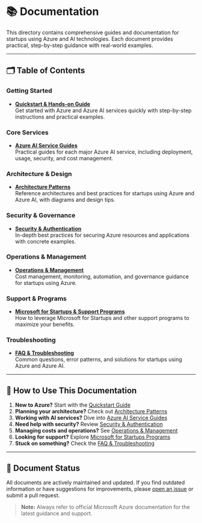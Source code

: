 # 📚 Documentation

This directory contains comprehensive guides and documentation for startups using Azure and AI technologies. Each document provides practical, step-by-step guidance with real-world examples.

---

## 🗂️ Table of Contents

### Getting Started
- **[Quickstart & Hands-on Guide](./quickstart.md)**  
  Get started with Azure and Azure AI services quickly with step-by-step instructions and practical examples.

### Core Services
- **[Azure AI Service Guides](./ai-service-guides.md)**  
  Practical guides for each major Azure AI service, including deployment, usage, security, and cost management.

### Architecture & Design  
- **[Architecture Patterns](./architecture-patterns.md)**  
  Reference architectures and best practices for startups using Azure and Azure AI, with diagrams and design tips.

### Security & Governance
- **[Security & Authentication](./security-authentication.md)**  
  In-depth best practices for securing Azure resources and applications with concrete examples.

### Operations & Management
- **[Operations & Management](./operations-management.md)**  
  Cost management, monitoring, automation, and governance guidance for startups using Azure.

### Support & Programs
- **[Microsoft for Startups & Support Programs](./startup-programs.md)**  
  How to leverage Microsoft for Startups and other support programs to maximize your benefits.

### Troubleshooting
- **[FAQ & Troubleshooting](./faq-troubleshooting.md)**  
  Common questions, error patterns, and solutions for startups using Azure and Azure AI.

---

## 📖 How to Use This Documentation

1. **New to Azure?** Start with the [Quickstart Guide](./quickstart.md)
2. **Planning your architecture?** Check out [Architecture Patterns](./architecture-patterns.md)
3. **Working with AI services?** Dive into [Azure AI Service Guides](./ai-service-guides.md)
4. **Need help with security?** Review [Security & Authentication](./security-authentication.md)
5. **Managing costs and operations?** See [Operations & Management](./operations-management.md)
6. **Looking for support?** Explore [Microsoft for Startups Programs](./startup-programs.md)
7. **Stuck on something?** Check the [FAQ & Troubleshooting](./faq-troubleshooting.md)

---

## 🔄 Document Status

All documents are actively maintained and updated. If you find outdated information or have suggestions for improvements, please [open an issue](../CONTRIBUTING.md) or submit a pull request.

> **Note:** Always refer to official Microsoft Azure documentation for the latest guidance and support.